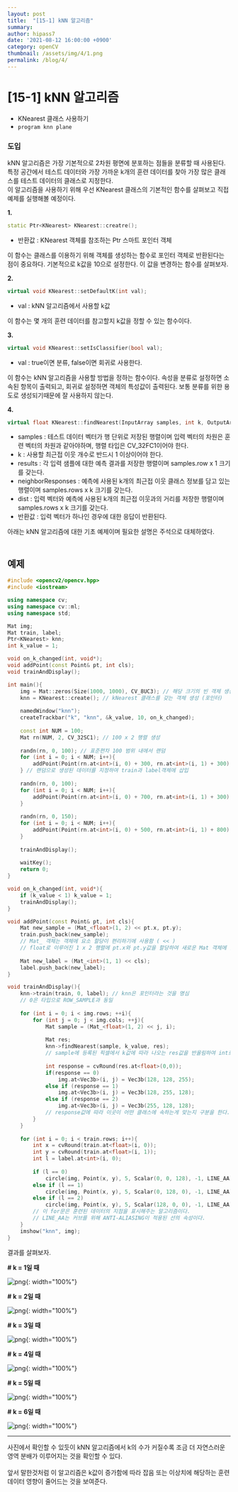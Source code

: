 ```yaml
---
layout: post
title:  "[15-1] kNN 알고리즘"
summary: 
author: hipass7
date: '2021-08-12 16:00:00 +0900'
category: openCV
thumbnail: /assets/img/4/1.png
permalink: /blog/4/
---
```


# [15-1] kNN 알고리즘

- KNearest 클래스 사용하기
- `program knn plane`

### 도입

kNN 알고리즘은 가장 기본적으로 2차원 평면에 분포하는 점들을 분류할 때 사용된다. 특정 공간에서 테스트 데이터와 가장 가까운 k개의 훈련 데이터를 찾아 가장 많은 클래스를 테스트 데이터의 클래스로 지정한다. <br />
이 알고리즘을 사용하기 위해 우선 KNearest 클래스의 기본적인 함수를 살펴보고 직접 예제를 실행해볼 예정이다.


**1.**

```c++
static Ptr<KNearest> KNearest::creatre();
```

- 반환값 : KNearest 객체를 참조하는 Ptr 스마트 포인터 객체

이 함수는 클래스를 이용하기 위해 객체를 생성하는 함수로 포인터 객체로 반환된다는 점이 중요하다. 기본적으로 k값을 10으로 설정한다. 이 값을 변경하는 함수를 살펴보자.

**2.**

```c++
virtual void KNearest::setDefaultK(int val);
```

- val : kNN 알고리즘에서 사용할 k값

이 함수는 몇 개의 훈련 데이터를 참고할지 k값을 정할 수 있는 함수이다.

**3.**

```c++
virtual void KNearest::setIsClassifier(bool val);
```

- val : true이면 분류, false이면 회귀로 사용한다.

이 함수는 kNN 알고리즘을 사용할 방법을 정하는 함수이다. 속성을 분류로 설정하면 소속된 항목이 출력되고, 회귀로 설정하면 객체의 특성값이 출력된다. 보통 분류를 위한 용도로 생성되기때문에 잘 사용하지 않는다.

**4.**

```c++
virtual float KNearest::findNearest(InputArray samples, int k, OutputArray results, OutputArray neightborResponses = noArray(), OutputArray dist = noArray()) const;
```

- samples : 테스트 데이터 벡터가 행 단위로 저장된 행렬이며 입력 벡터의 차원은 훈련 벡터의 차원과 같아야하며, 행렬 타입은 CV_32FC1이어야 한다.
- k : 사용할 최근접 이웃 개수로 반드시 1 이상이어야 한다.
- results : 각 입력 샘플에 대한 예측 결과를 저장한 행렬이며 samples.row x 1 크기를 갖는다.
- neighborResponses : 예측에 사용된 k개의 최근접 이웃 클래스 정보를 담고 있는 행렬이며 samples.rows x k 크기를 갖는다.
- dist : 입력 벡터와 예측에 사용된 k개의 최근접 이웃과의 거리를 저장한 행렬이며 samples.rows x k 크기를 갖는다.
- 반환값 : 입력 벡터가 하나인 경우에 대한 응답이 반환된다.

아래는 kNN 알고리즘에 대한 기초 예제이며 필요한 설명은 주석으로 대체하였다. <br /> <br />
## 예제

```c++
#include <opencv2/opencv.hpp>
#include <iostream>

using namespace cv;
using namespace cv::ml;
using namespace std;

Mat img;
Mat train, label;
Ptr<KNearest> knn;
int k_value = 1;

void on_k_changed(int, void*);
void addPoint(const Point& pt, int cls);
void trainAndDisplay();

int main(){
    img = Mat::zeros(Size(1000, 1000), CV_8UC3); // 해당 크기의 빈 객체 생성
    knn = KNearest::create(); // kNearest 클래스를 갖는 객체 생성 (포인터)
    
    namedWindow("knn");
    createTrackbar("k", "knn", &k_value, 10, on_k_changed);
    
    const int NUM = 100;
    Mat rn(NUM, 2, CV_32SC1); // 100 x 2 행렬 생성
    
    randn(rn, 0, 100); // 표준편차 100 범위 내에서 랜덤
    for (int i = 0; i < NUM; i++){
        addPoint(Point(rn.at<int>(i, 0) + 300, rn.at<int>(i, 1) + 300), 0);
    } // 랜덤으로 생성된 데이터를 지정하여 train과 label객체에 삽입
    
    randn(rn, 0, 100);
    for (int i = 0; i < NUM; i++){
        addPoint(Point(rn.at<int>(i, 0) + 700, rn.at<int>(i, 1) + 300), 1);
    }
            
    randn(rn, 0, 150);
    for (int i = 0; i < NUM; i++){
        addPoint(Point(rn.at<int>(i, 0) + 500, rn.at<int>(i, 1) + 800), 2);
    }
    
    trainAndDisplay();
    
    waitKey();
    return 0;
}

void on_k_changed(int, void*){
    if (k_value < 1) k_value = 1;
    trainAndDisplay();
}

void addPoint(const Point& pt, int cls){
    Mat new_sample = (Mat_<float>(1, 2) << pt.x, pt.y);
    train.push_back(new_sample);
    // Mat_ 객체는 객체에 요소 할당이 편리하기에 사용함 ( << )
    // float로 이루어진 1 x 2 행렬에 pt.x와 pt.y값을 할당하여 새로운 Mat 객체에 할당
    
    Mat new_label = (Mat_<int>(1, 1) << cls);
    label.push_back(new_label);
}

void trainAndDisplay(){
    knn->train(train, 0, label); // knn은 포인터라는 것을 명심
    // 0은 타입으로 ROW_SAMPLE과 동일
    
    for (int i = 0; i < img.rows; ++i){
        for (int j = 0; j < img.cols; ++j){
            Mat sample = (Mat_<float>(1, 2) << j, i);
            
            Mat res;
            knn->findNearest(sample, k_value, res);
            // sample에 등록된 픽셀에서 k값에 따라 나오는 res값을 반올림하여 int로 할당
            
            int response = cvRound(res.at<float>(0,0));
            if(response == 0)
                img.at<Vec3b>(i, j) = Vec3b(128, 128, 255);
            else if (response == 1)
                img.at<Vec3b>(i, j) = Vec3b(128, 255, 128);
            else if (response == 2)
                img.at<Vec3b>(i, j) = Vec3b(255, 128, 128);
            // response값에 따라 이곳이 어떤 클래스에 속하는게 맞는지 구분을 한다.
        }
    }
    
    for (int i = 0; i < train.rows; i++){
        int x = cvRound(train.at<float>(i, 0));
        int y = cvRound(train.at<float>(i, 1));
        int l = label.at<int>(i, 0);
        
        if (l == 0)
            circle(img, Point(x, y), 5, Scalar(0, 0, 128), -1, LINE_AA);
        else if (l == 1)
            circle(img, Point(x, y), 5, Scalar(0, 128, 0), -1, LINE_AA);
        else if (l == 2)
            circle(img, Point(x, y), 5, Scalar(128, 0, 0), -1, LINE_AA);
        // 이 for문은 훈련된 데이터의 지점을 표시해주는 알고리즘이다.
        // LINE_AA는 커브를 위해 ANTI-ALIASING이 적용된 선의 속성이다.
    }
    imshow("knn", img);
}


```
결과를 살펴보자.

**# k = 1일 때**

![png](/assets/img/4/1.png){: width="100%"}

**# k = 2일 때**

![png](/assets/img/4/2.png){: width="100%"}

**# k = 3일 때**

![png](/assets/img/4/3.png){: width="100%"}

**# k = 4일 때**

![png](/assets/img/4/4.png){: width="100%"}

**# k = 5일 때**

![png](/assets/img/4/5.png){: width="100%"}

**# k = 6일 때**

![png](/assets/img/4/6.png){: width="100%"}

------
사진에서 확인할 수 있듯이 kNN 알고리즘에서 k의 수가 커질수록 조금 더 자연스러운 영역 분배가 이루어지는 것을 확인할 수 있다. <br /><br />
앞서 말한것처럼 이 알고리즘은 k값이 증가함에 따라 잡음 또는 이상치에 해당하는 훈련 데이터 영향이 줄어드는 것을 보여준다. <br />
